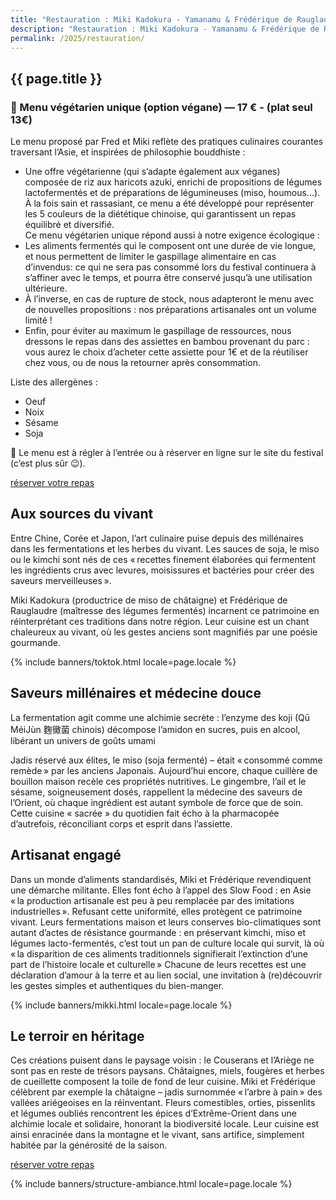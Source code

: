 ```yaml
---
title: "Restauration : Miki Kadokura - Yamanamu & Frédérique de Rauglaudre - TokTok"
description: "Restauration : Miki Kadokura - Yamanamu & Frédérique de Rauglaudre - TokTok"
permalink: /2025/restauration/
---
```


<section class="section">
  <div class="wrapper" markdown="1">

# {{ page.title }}

### 🌿 Menu végétarien unique (option végane) — 17 € - (plat seul 13€)

Le menu proposé par Fred et Miki reflète des pratiques culinaires courantes traversant l’Asie, et inspirées de philosophie bouddhiste :
- Une offre végétarienne (qui s’adapte également aux véganes) composée de riz aux haricots azuki, enrichi de propositions de légumes lactofermentés et de préparations de légumineuses (miso, houmous...).<br>
À la fois sain et rassasiant, ce menu a été développé pour représenter les 5 couleurs de la diététique chinoise, qui garantissent un repas équilibré et diversifié.<br>
Ce menu végétarien unique répond aussi à notre exigence écologique : 
- Les aliments fermentés qui le composent ont une durée de vie longue, et nous permettent de limiter le gaspillage alimentaire en cas d’invendus: ce qui ne sera pas consommé lors du festival continuera à s’affiner avec le temps, et pourra être conservé jusqu’à une utilisation ultérieure.
- À l’inverse, en cas de rupture de stock, nous adapteront le menu avec de nouvelles propositions : nos préparations artisanales ont un volume limité !
- Enfin, pour éviter au maximum le gaspillage de ressources, nous dressons le repas dans des assiettes en bambou provenant du parc : vous aurez le choix d’acheter cette assiette pour 1€ et de la réutiliser chez vous, ou de nous la retourner après consommation.

Liste des allergènes :
- Oeuf
- Noix 
- Sésame
- Soja

📍 Le menu est à régler à l’entrée ou à réserver en ligne sur le site du festival (c’est plus sûr 😉).


<p class="text-center">
  <a class="button" data-text="réserver votre place" href="https://boutique.gongfucha.fr/products/tick4_ticket-assiette-mikki-and-fred-festival/" title="Manger au parc aux bambous" target="_blank">
    <span class="button-inner">réserver votre repas</span>
  </a>
</p>

## Aux sources du vivant

Entre Chine, Corée et Japon, l’art culinaire puise depuis des millénaires dans les fermentations et les herbes du vivant. Les sauces de soja, le miso ou le kimchi sont nés de ces « recettes finement élaborées qui fermentent les ingrédients crus avec levures, moisissures et bactéries pour créer des saveurs merveilleuses ».  
  
Miki Kadokura (productrice de miso de châtaigne) et Frédérique de Rauglaudre (maîtresse des légumes fermentés) incarnent ce patrimoine en réinterprétant ces traditions dans notre région. Leur cuisine est un chant chaleureux au vivant, où les gestes anciens sont magnifiés par une poésie gourmande.

{% include banners/toktok.html locale=page.locale %}

## Saveurs millénaires et médecine douce
La fermentation agit comme une alchimie secrète : l’enzyme des koji (Qū MéiJùn 麴黴菌 chinois) décompose l’amidon en sucres, puis en alcool, libérant un univers de goûts umami

Jadis réservé aux élites, le miso (soja fermenté) – était « consommé comme remède » par les anciens Japonais. Aujourd’hui encore, chaque cuillère de bouillon maison recèle ces propriétés nutritives. Le gingembre, l’ail et le sésame, soigneusement dosés, rappellent la médecine des saveurs de l’Orient, où chaque ingrédient est autant symbole de force que de soin. Cette cuisine « sacrée » du quotidien fait écho à la pharmacopée d’autrefois, réconciliant corps et esprit dans l’assiette.

## Artisanat engagé
Dans un monde d’aliments standardisés, Miki et Frédérique revendiquent une démarche militante. Elles font écho à l’appel des Slow Food : en Asie « la production artisanale est peu à peu remplacée par des imitations industrielles ». Refusant cette uniformité, elles protègent ce patrimoine vivant. Leurs fermentations maison et leurs conserves bio-climatiques sont autant d’actes de résistance gourmande : en préservant kimchi, miso et légumes lacto-fermentés, c’est tout un pan de culture locale qui survit, là où « la disparition de ces aliments traditionnels signifierait l’extinction d’une part de l’histoire locale et culturelle » Chacune de leurs recettes est une déclaration d’amour à la terre et au lien social, une invitation à (re)découvrir les gestes simples et authentiques du bien-manger.

{% include banners/mikki.html locale=page.locale %}

## Le terroir en héritage
Ces créations puisent dans le paysage voisin : le Couserans et l’Ariège ne sont pas en reste de trésors paysans. Châtaignes, miels, fougères et herbes de cueillette composent la toile de fond de leur cuisine. Miki et Frédérique célèbrent par exemple la châtaigne – jadis surnommée « l’arbre à pain » des vallées ariégeoises en la réinventant. Fleurs comestibles, orties, pissenlits et légumes oubliés rencontrent les épices d’Extrême-Orient dans une alchimie locale et solidaire, honorant la biodiversité locale. Leur cuisine est ainsi enracinée dans la montagne et le vivant, sans artifice, simplement habitée par la générosité de la saison.

<p class="text-center">
  <a class="button" data-text="réserver votre place" href="https://boutique.gongfucha.fr/products/tick4_ticket-assiette-mikki-and-fred-festival/" title="Manger au parc aux bambous" target="_blank">
    <span class="button-inner">réserver votre repas</span>
  </a>
</p>

  </div>
</section>

{% include banners/structure-ambiance.html locale=page.locale %}
